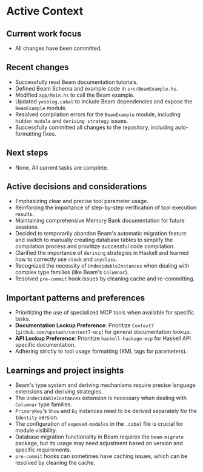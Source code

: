 # Active Context

## Current work focus
- All changes have been committed.

## Recent changes
- Successfully read Beam documentation tutorials.
- Defined Beam Schema and example code in `src/BeamExample.hs`.
- Modified `app/Main.hs` to call the Beam example.
- Updated `yesblog.cabal` to include Beam dependencies and expose the `BeamExample` module.
- Resolved compilation errors for the `BeamExample` module, including `hidden module` and `deriving strategy` issues.
- Successfully committed all changes to the repository, including auto-formatting fixes.

## Next steps
- None. All current tasks are complete.

## Active decisions and considerations
- Emphasizing clear and precise tool parameter usage.
- Reinforcing the importance of step-by-step verification of tool execution results.
- Maintaining comprehensive Memory Bank documentation for future sessions.
- Decided to temporarily abandon Beam's automatic migration feature and switch to manually creating database tables to simplify the compilation process and prioritize successful code compilation.
- Clarified the importance of `deriving` strategies in Haskell and learned how to correctly use `stock` and `anyclass`.
- Recognized the necessity of `UndecidableInstances` when dealing with complex type families (like Beam's `Columnar`).
- Resolved `pre-commit` hook issues by cleaning cache and re-committing.

## Important patterns and preferences
- Prioritizing the use of specialized MCP tools when available for specific tasks.
- **Documentation Lookup Preference**: Prioritize `Context7` (`github.com/upstash/context7-mcp`) for general documentation lookup.
- **API Lookup Preference**: Prioritize `haskell-hackage-mcp` for Haskell API specific documentation.
- Adhering strictly to tool usage formatting (XML tags for parameters).

## Learnings and project insights
- Beam's type system and deriving mechanisms require precise language extensions and deriving strategies.
- The `UndecidableInstances` extension is necessary when dealing with `Columnar` type families.
- `PrimaryKey`'s `Show` and `Eq` instances need to be derived separately for the `Identity` version.
- The configuration of `exposed-modules` in the `.cabal` file is crucial for module visibility.
- Database migration functionality in Beam requires the `beam-migrate` package, but its usage may need adjustment based on version and specific requirements.
- `pre-commit` hooks can sometimes have caching issues, which can be resolved by cleaning the cache.
